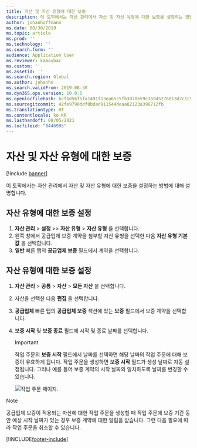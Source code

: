 ```yaml
---
title: 자산 및 자산 유형에 대한 보증
description: 이 토픽에서는 자산 관리에서 자산 및 자산 유형에 대한 보증을 설정하는 방법에 대해 설명합니다.
author: johanhoffmann
ms.date: 08/30/2019
ms.topic: article
ms.prod: ''
ms.technology: ''
ms.search.form: ''
audience: Application User
ms.reviewer: kamaybac
ms.custom: ''
ms.assetid: ''
ms.search.region: Global
ms.author: johanho
ms.search.validFrom: 2019-08-30
ms.dyn365.ops.version: 10.0.5
ms.openlocfilehash: bcfbd56f5fa1491f13ea65c5fb3d70659c3b945276813d7c1c922c849bf8e3a3
ms.sourcegitcommit: 42fe9790ddf0bdad911544deaa82123a396712fb
ms.translationtype: HT
ms.contentlocale: ko-KR
ms.lasthandoff: 08/05/2021
ms.locfileid: "8446995"
---
```

# <a name="warranties-on-assets-and-asset-types"></a>자산 및 자산 유형에 대한 보증

[!include [banner](../../includes/banner.md)]

 


이 토픽에서는 자산 관리에서 자산 및 자산 유형에 대한 보증을 설정하는 방법에 대해 설명합니다.

## <a name="set-up-a-warranty-on-an-asset-type"></a>자산 유형에 대한 보증 설정

1. **자산 관리** \> **설정** \>> **자산 유형** \> **자산 유형** 을 선택합니다.
2. 왼쪽 창에서 공급업체 보증 계약을 첨부할 자산 유형을 선택한 다음 **자산 유형 기본값** 을 선택합니다.
3. **일반** 빠른 탭의 **공급업체 보증** 필드에서 계약을 선택합니다.

## <a name="set-up-a-warranty-on-an-asset"></a>자산 유형에 대한 보증 설정

1. **자산 관리** \> **공통** \> **자산** \> **모든 자산** 을 선택합니다.
2. 자산을 선택한 다음 **편집** 을 선택합니다.
3. **공급업체** 빠른 탭의 **공급업체 보증** 섹션에 있는 **보증** 필드에서 보증 계약을 선택합니다.
4. **보증 시작** 및 **보증 종료** 필드에 시작 및 종료 날짜를 선택합니다.

    > [!IMPORTANT]
    > 작업 주문의 **보증 시작** 필드에서 날짜를 선택하면 해당 날짜의 작업 주문에 대해 보증이 유효하게 됩니다. 작업 주문을 생성하면 **보증 시작** 필드가 생성 날짜로 자동 설정됩니다. 그러나 예를 들어 보증 계약의 시작 날짜와 일치하도록 날짜를 변경할 수 있습니다.
    >
    > ![작업 주문 페이지.](media/02-warranty.png)

> [!NOTE]
> 공급업체 보증이 적용되는 자산에 대한 작업 주문을 생성할 때 작업 주문에 보증 기간 동안 예상 시작 날짜가 있는 경우 보증 계약에 대한 알림을 받습니다. 그런 다음 필요에 따라 작업 주문을 취소할 수 있습니다.


[!INCLUDE[footer-include](../../../includes/footer-banner.md)]